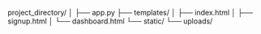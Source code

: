 project_directory/
│
├── app.py
├── templates/
│   ├── index.html
│   ├── signup.html
│   └── dashboard.html
└── static/
    └── uploads/
